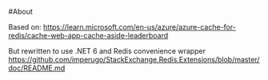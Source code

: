 ﻿#About

Based on: https://learn.microsoft.com/en-us/azure/azure-cache-for-redis/cache-web-app-cache-aside-leaderboard

But rewritten to use .NET 6 and Redis convenience wrapper https://github.com/imperugo/StackExchange.Redis.Extensions/blob/master/doc/README.md


